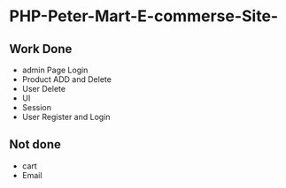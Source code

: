 # PHP-Peter-Mart-E-commerse-Site-
## Work Done
* admin Page Login 
* Product ADD and Delete
* User Delete
* UI
* Session
* User Register and Login 

## Not done
* cart
* Email
